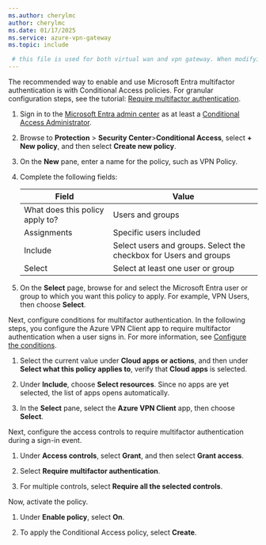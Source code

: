 ```yaml
---
ms.author: cherylmc
author: cherylmc
ms.date: 01/17/2025
ms.service: azure-vpn-gateway
ms.topic: include

 # this file is used for both virtual wan and vpn gateway. When modifying, make sure that your changes work for both environments.
---
```

The recommended way to enable and use Microsoft Entra multifactor authentication is with Conditional Access policies. For granular configuration steps, see the tutorial: [Require multifactor authentication](/entra/identity/authentication/tutorial-enable-azure-mfa).

1. Sign in to the [Microsoft Entra admin center](https://entra.microsoft.com) as at least a [Conditional Access Administrator](/entra/identity/role-based-access-control/permissions-reference#conditional-access-administrator).
1. Browse to **Protection** > **Security Center**>**Conditional Access**, select **+ New policy**, and then select **Create new policy**.
1. On the **New** pane, enter a name for the policy, such as VPN Policy.
1. Complete the following fields:

   | Field | Value|
   |---|---|
   |What does this policy apply to?| Users and groups |
   | Assignments | Specific users included|
   | Include | Select users and groups. Select the checkbox for Users and groups |
   | Select | Select at least one user or group |

1. On the **Select** page, browse for and select the Microsoft Entra user or group to which you want this policy to apply. For example, VPN Users, then choose **Select**.

Next, configure conditions for multifactor authentication. In the following steps, you configure the Azure VPN Client app to require multifactor authentication when a user signs in. For more information, see [Configure the conditions](/entra/identity/authentication/tutorial-enable-azure-mfa#configure-the-conditions-for-multifactor-authentication).

1. Select the current value under **Cloud apps or actions**, and then under **Select what this policy applies to**, verify that **Cloud apps** is selected.

1. Under **Include**, choose **Select resources**. Since no apps are yet selected, the list of apps opens automatically.

1. In the **Select** pane, select the **Azure VPN Client** app, then choose **Select**.

Next, configure the access controls to require multifactor authentication during a sign-in event.

1. Under **Access controls**, select **Grant**, and then select **Grant access**.

1. Select **Require multifactor authentication**.

1. For multiple controls, select **Require all the selected controls**.

Now, activate the policy.

1. Under **Enable policy**, select **On**.

1. To apply the Conditional Access policy, select **Create**.
